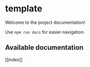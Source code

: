 # template

Welcome to the project documentation!

Use `npm run docs` for easier navigation.

## Available documentation

[[index]]
